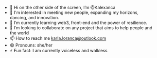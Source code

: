 - 👋 Hi on the other side of the screen, I’m @Kalexanca
- 👀 I'm interested in meeting new people, expanding my horizons, dancing, and innovation.
- 🌱 I’m currently learning web3, front-end and the power of resilience.
- 💞️ I’m looking to collaborate on any project that aims to help people and the world
- 📫 How to reach me karla.loranca@outlook.com
- 😄 Pronouns: she/her
- ⚡ Fun fact: I am currently voiceless and walkless

<!---
Kalexanca/Kalexanca is a ✨ special ✨ repository because its `README.md` (this file) appears on your GitHub profile.
You can click the Preview link to take a look at your changes.
--->
